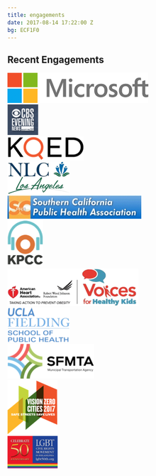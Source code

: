 ```yaml
---
title: engagements
date: 2017-08-14 17:22:00 Z
bg: ECF1F0
---
```


## Recent Engagements


<div class= "logo--row">
<img src="../img/microsoft.png">
</div>

<div class= "logo--row">
<img src="../img/CBSEvening.png">
</div>

<div class= "logo--row">
<img src="../img/KQED.png">
</div>

<div class= "logo--row">
<img src="../img/NLC.png">
</div>

<div class= "logo--row">
<img src="../img/SCPHA.jpg">
</div>

<div class= "logo--row">
<img src="../img/KPCCLogo.png">
</div>

<div class= "logo--row">
<img src="../img/voices.png ">
</div>

<div class= "logo--row">
<img src="../img/UCLA.png">
</div>

<div class= "logo--row">
<img src="../img/SFMTA.png">
</div>

<div class= "logo--row">
<img src="../img/visionzero.png">
</div>

<div class= "logo--row">
<img src="../img/LGBT.png">
</div>


